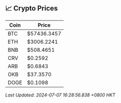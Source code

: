 ## 📈 Crypto Prices

| Coin | Price |
| ---- | ----- |
| BTC | $57436.3457 |
| ETH | $3006.2241 |
| BNB | $508.4651 |
| CRV | $0.2592 |
| ARB | $0.6843 |
| OKB | $37.3570 |
| DOGE | $0.1098 |

_Last Updated: 2024-07-07 16:28:56.838 +0800 HKT_